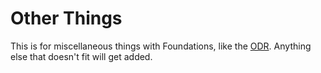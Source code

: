 # Other Things

This is for miscellaneous things with Foundations, like the [ODR](ODR.md).
Anything else that doesn't fit will get added.